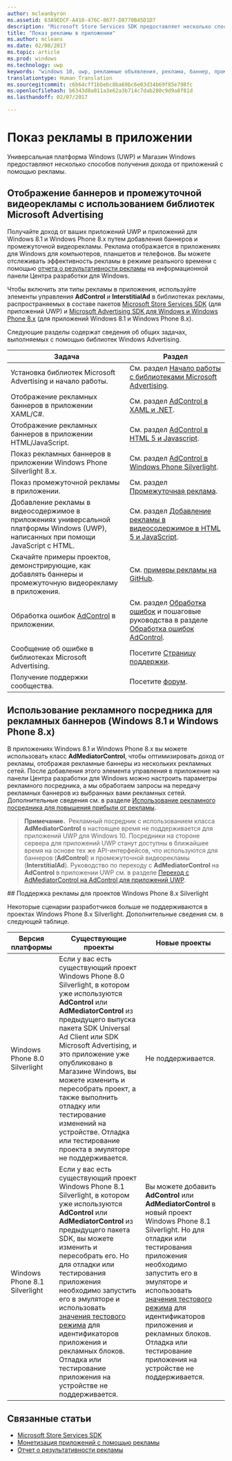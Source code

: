 ```yaml
---
author: mcleanbyron
ms.assetid: 63A9EDCF-A418-476C-8677-D8770B45D1D7
description: "Microsoft Store Services SDK предоставляет несколько способов получать доход от приложения с помощью рекламы."
title: "Показ рекламы в приложении"
ms.author: mcleans
ms.date: 02/08/2017
ms.topic: article
ms.prod: windows
ms.technology: uwp
keywords: "windows 10, uwp, рекламные объявления, реклама, баннер, промежуточная реклама"
translationtype: Human Translation
ms.sourcegitcommit: c6b64cff1bbebc8ba69bc6e03d34b69f85e798fc
ms.openlocfilehash: b6343d8a011a3e62a3b714c7dab280c9d9a8f81d
ms.lasthandoff: 02/07/2017

---
```


# <a name="display-ads-in-your-app"></a>Показ рекламы в приложении


Универсальная платформа Windows (UWP) и Магазин Windows предоставляют несколько способов получения дохода от приложений с помощью рекламы.

## <a name="display-banner-and-video-interstitial-ads-using-the-microsoft-advertising-libraries"></a>Отображение баннеров и промежуточной видеорекламы с использованием библиотек Microsoft Advertising

Получайте доход от ваших приложений UWP и приложений для Windows 8.1 и Windows Phone 8.x путем добавления баннеров и промежуточной видеорекламы. Реклама отображается в приложениях для Windows для компьютеров, планшетов и телефонов. Вы можете отслеживать эффективность рекламы в режиме реального времени с помощью [отчета о результативности рекламы](../publish/advertising-performance-report.md) на информационной панели Центра разработки для Windows.

Чтобы включить эти типы рекламы в приложения, используйте элементы управления **AdControl** и **InterstitialAd** в библиотеках рекламы, распространяемых в составе пакетов [Microsoft Store Services SDK](http://aka.ms/store-em-sdk) (для приложений UWP) и [Microsoft Advertising SDK для Windows и Windows Phone 8.x](http://aka.ms/store-8-sdk) (для приложений Windows 8.1 и Windows Phone 8.x).


Следующие разделы содержат сведения об общих задачах, выполняемых с помощью библиотек Windows Advertising.

|  Задача    | Раздел |               
|----------|-------|
| Установка библиотек Microsoft Advertising и начало работы.     | См. раздел [Начало работы с библиотеками Microsoft Advertising](get-started-with-microsoft-advertising-libraries.md).        |
| Отображение рекламных баннеров в приложении XAML/C#.     | См. раздел [AdControl в XAML и .NET](adcontrol-in-xaml-and--net.md).        |
| Отображение рекламных баннеров в приложении HTML/JavaScript.     | См. раздел [AdControl в HTML 5 и Javascript](adcontrol-in-html-5-and-javascript.md).        |
| Показ рекламных баннеров в приложении Windows Phone Silverlight 8.x.     | См. раздел [AdControl в Windows Phone Silverlight](adcontrol-in-windows-phone-silverlight.md).        |
| Показ промежуточной рекламы в приложении.     | См. раздел [Промежуточная реклама](interstitial-ads.md).       |
| Добавление рекламы в видеосодержимое в приложениях универсальной платформы Windows (UWP), написанных при помощи JavaScript с HTML.   |  См. раздел [Добавление рекламы в видеосодержимое в HTML 5 и JavaScript](add-advertisements-to-video-content.md).  |
| Скачайте примеры проектов, демонстрирующие, как добавлять баннеры и промежуточную видеорекламу в приложения.     |См. [примеры рекламы на GitHub](http://aka.ms/githubads).       |
| Обработка ошибок [AdControl](https://msdn.microsoft.com/library/windows/apps/microsoft.advertising.winrt.ui.adcontrol.aspx) в приложении.     | См. раздел [Обработка ошибок](error-handling-with-advertising-libraries.md) и пошаговые руководства в разделе [Обработка ошибок AdControl](adcontrol-error-handling.md).       |
| Сообщение об ошибке в библиотеках Microsoft Advertising.     | Посетите [Страницу поддержки](https://go.microsoft.com/fwlink/p/?LinkId=331508).        |
| Получение поддержки сообщества.     | Посетите [форум](http://go.microsoft.com/fwlink/p/?LinkId=401266).       |

                            

## <a name="use-ad-mediation-for-banner-ads-windows-81-and-windows-phone-8x"></a>Использование рекламного посредника для рекламных баннеров (Windows 8.1 и Windows Phone 8.x)

В приложениях Windows 8.1 и Windows Phone 8.x вы можете использовать класс **AdMediatorControl**, чтобы оптимизировать доход от рекламы, отображая рекламные баннеры из нескольких рекламных сетей. После добавления этого элемента управления в приложение на панели Центра разработки для Windows можно настроить параметры рекламного посредника, а мы обработаем запросы на передачу рекламных баннеров из выбранных вами рекламных сетей. Дополнительные сведения см. в разделе [Использование рекламного посредника для повышения прибыли от рекламы](https://msdn.microsoft.com/library/windows/apps/xaml/dn864359.aspx).

>**Примечание.**&nbsp;&nbsp;Рекламный посредник с использованием класса **AdMediatorControl** в настоящее время не поддерживается для приложений UWP для Windows 10. Посредники на стороне сервера для приложений UWP станут доступны в ближайшее время на основе тех же API-интерфейсов, что используются для баннеров (**AdControl**) и промежуточной видеорекламы (**InterstitialAd**). Руководство по переходу с **AdMediatorControl** на **AdControl** в приложении UWP см. в разделе [Переход с AdMediatorControl на AdControl для приложений UWP](migrate-from-admediatorcontrol-to-adcontrol.md).

<span id="silverlight_support"/>
## <a name="advertising-support-for-windows-phone-8x-silverlight-projects"></a>Поддержка рекламы для проектов Windows Phone 8.x Silverlight

Некоторые сценарии разработчиков больше не поддерживаются в проектах Windows Phone 8.x Silverlight. Дополнительные сведения см. в следующей таблице.

|  Версия платформы  |  Существующие проекты    |   Новые проекты  |
|-----------------|----------------|--------------|
| Windows Phone 8.0 Silverlight     |  Если у вас есть существующий проект Windows Phone 8.0 Silverlight, в котором уже используются **AdControl** или **AdMediatorControl** из предыдущего выпуска пакета SDK Universal Ad Client или SDK Microsoft Advertising, и это приложение уже опубликовано в Магазине Windows, вы можете изменить и пересобрать проект, а также выполнить отладку или тестирование изменений на устройстве. Отладка или тестирование проекта в эмуляторе не поддерживается.  |  Не поддерживается.  |
| Windows Phone 8.1 Silverlight    |  Если у вас есть существующий проект Windows Phone 8.1 Silverlight, в котором уже используются **AdControl** или **AdMediatorControl** из предыдущего пакета SDK, вы можете изменить и пересобрать его. Но для отладки или тестирования приложения необходимо запустить его в эмуляторе и использовать [значения тестового режима](test-mode-values.md) для идентификаторов приложения и рекламных блоков. Отладка или тестирование приложения на устройстве не поддерживается.  |   Вы можете добавить **AdControl** или **AdMediatorControl** в новый проект Windows Phone 8.1 Silverlight. Но для отладки или тестирования приложения необходимо запустить его в эмуляторе и использовать [значения тестового режима](test-mode-values.md) для идентификаторов приложения и рекламных блоков. Отладка или тестирование приложения на устройстве не поддерживается. |

## <a name="related-topics"></a>Связанные статьи

* [Microsoft Store Services SDK](microsoft-store-services-sdk.md)
* [Монетизация приложений с помощью рекламы](http://go.microsoft.com/fwlink/p/?LinkId=699559)
* [Отчет о результативности рекламы](../publish/advertising-performance-report.md)

